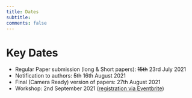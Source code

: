 ```yaml
---
title: Dates 
subtitle: 
comments: false
---
```


# Key Dates

* Regular Paper submission (long & Short papers):  ~~15th~~ 23rd July 2021
* Notification to authors: ~~5th~~ 16th August 2021
* Final (Camera Ready) version of papers: 27th August 2021
* Workshop: 2nd September 2021 ([registration via Eventbrite](https://www.eventbrite.com/e/cmna-xxi-the-21st-workshop-on-computational-models-of-natural-argument-tickets-160894310213))
